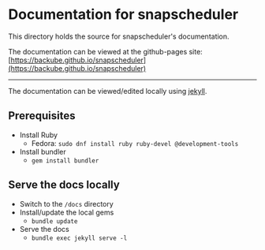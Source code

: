 # Documentation for snapscheduler

This directory holds the source for snapscheduler's documentation.

The documentation can be viewed at the github-pages site:
[https://backube.github.io/snapscheduler](https://backube.github.io/snapscheduler)

------

The documentation can be viewed/edited locally using [jekyll](https://jekyllrb.com/).

## Prerequisites

* Install Ruby
  * Fedora: `sudo dnf install ruby ruby-devel @development-tools`
* Install bundler
  * `gem install bundler`

## Serve the docs locally

* Switch to the `/docs` directory
* Install/update the local gems
  * `bundle update`
* Serve the docs
  * `bundle exec jekyll serve -l`
